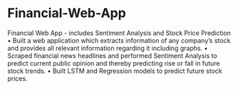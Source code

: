 # Financial-Web-App
Financial Web App - includes Sentiment Analysis and Stock Price Prediction
• Built a web application which extracts information of any company’s stock and
provides all relevant information regarding it including graphs.
• Scraped financial news headlines and performed Sentiment Analysis to predict
current public opinion and thereby predicting rise or fall in future stock trends.
• Built LSTM and Regression models to predict future stock prices.
